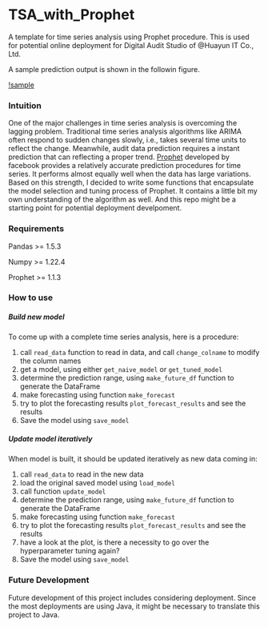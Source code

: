 # TSA_with_Prophet
A template for time series analysis using Prophet procedure. This is used for potential online deployment for Digital Audit Studio of @Huayun IT Co., Ltd. 

A sample prediction output is shown in the followin figure.

[!sample](./src/sample.png)

### Intuition
One of the major challenges in time series analysis is overcoming the lagging problem. Traditional time series analysis algorithms like ARIMA often respond to sudden changes slowly, i.e., takes several time units to reflect the change. Meanwhile, audit data prediction requires a instant prediction that can reflecting a proper trend. <a href="https://facebook.github.io/prophet/">Prophet</a> developed by facebook provides a relatively accurate prediction procedures for time series. It performs almost equally well when the data has large variations. Based on this strength, I decided to write some functions that encapsulate the model selection and tuning process of Prophet. It contains a little bit my own understanding of the algorithm as well. And this repo might be a starting point for potential deployment develpoment.

### Requirements
Pandas >= 1.5.3

Numpy >= 1.22.4

Prophet >= 1.1.3

### How to use
##### Build new model
To come up with a complete time series analysis, here is a procedure:
1. call `read_data` function to read in data, and call `change_colname` to modify the column names
2. get a model, using either `get_naive_model` or `get_tuned_model`
3. determine the prediction range, using `make_future_df` function to generate the DataFrame
4. make forecasting using function `make_forecast`
5. try to plot the forecasting results `plot_forecast_results` and see the results
6. Save the model using `save_model`

##### Update model iteratively
When model is built, it should be updated iteratively as new data coming in:
1. call `read_data` to read in the new data
2. load the original saved model using `load_model`
3. call function `update_model`
4. determine the prediction range, using `make_future_df` function to generate the DataFrame
5. make forecasting using function `make_forecast`
6. try to plot the forecasting results `plot_forecast_results` and see the results
7. have a look at the plot, is there a necessity to go over the hyperparameter tuning again?
8. Save the model using `save_model`

### Future Development
Future development of this project includes considering deployment. Since the most deployments are using Java, it might be necessary to translate this project to Java.


